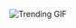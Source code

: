 ![Trending GIF](https://media4.giphy.com/media/v1.Y2lkPThiYjIxNzcyN2g4dHAyb2Z4c240a2FyZW94bXR2b2VrZjZ6NDdrazNqaTA5cGk2ZiZlcD12MV9naWZzX3NlYXJjaCZjdD1n/MT5UUV1d4CXE2A37Dg/giphy.gif)
